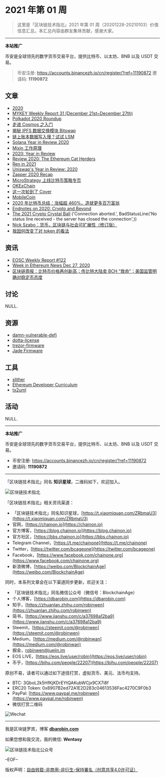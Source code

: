 # 2021 年第 01 周

> 这里是「区块链技术指北」2021 年第 01 周（20201228-20210103）价值信息汇总。本汇总内容由群友集体贡献，感谢大家。

***

**本站推广**

币安是全球领先的数字货币交易平台，提供比特币、以太坊、BNB 以及 USDT 交易。

> 币安注册: https://accounts.binancezh.io/cn/register/?ref=11190872
> 邀请码: **11190872**

## 文章

* [2020](https://bbs.chainon.io/d/7052)
* [MYKEY Weekly Report 31 (December 21st~December 27th)](https://bbs.chainon.io/d/7053)
* [Polkadot 2020 Roundup](https://bbs.chainon.io/d/7054)
* [走进 Cosmos 之入门](https://bbs.chainon.io/d/7055)
* [揭秘 IPFS 数据交换模块 Bitswap](https://bbs.chainon.io/d/7056)
* [链上账本数据写入慢？试试 LSM](https://bbs.chainon.io/d/7057)
* [Solana Year in Review 2020](https://bbs.chainon.io/d/7058)
* [Mixin 工作原理](https://bbs.chainon.io/d/7061)
* [2020: Year in Review](https://bbs.chainon.io/d/7062)
* [Review 2020: The Ethereum Cat Herders](https://bbs.chainon.io/d/7063)
* [Ren in 2021](https://bbs.chainon.io/d/7064)
* [Uniswap's Year in Review: 2020](https://bbs.chainon.io/d/7065)
* [Zapper 2020 Recap](https://bbs.chainon.io/d/7066)
* [MicroStrategy 上线比特币策略专页](https://bbs.chainon.io/d/7067)
* [OKExChain](https://bbs.chainon.io/d/7068)
* [这一次轮到了 Cover](https://bbs.chainon.io/d/7069)
* [MobileCoin](https://bbs.chainon.io/d/7070)
* [2020 年比特币总结：涨幅超 460%，造就更多百万富翁](https://bbs.chainon.io/d/7071)
* [Endnotes on 2020: Crypto and Beyond](https://bbs.chainon.io/d/7080)
* [The 2021 Crypto Crystal Ball](https://bbs.chainon.io/d/7081)
('Connection aborted.', BadStatusLine('No status line received - the server has closed the connection',))
* [Nick Szabo：货币，区块链与社会可扩展性（修订版）](https://bbs.chainon.io/d/7083)
* [我因何改变了对 token 的看法](https://bbs.chainon.io/d/7084)

## 资讯

* [EOSC Weekly Report #122](https://bbs.chainon.io/d/7059)
* [Week in Ethereum News Dec 27, 2020](https://bbs.chainon.io/d/7060)
* [区块链周报：比特币价格再创新高；传比特大陆卖 BCH “救命”；美国监管明确对稳定币态度](https://bbs.chainon.io/d/7072)

## 讨论

NULL.

## 资源

* [damn-vulnerable-defi](https://bbs.chainon.io/d/7074)
* [dotta-license](https://bbs.chainon.io/d/7077)
* [trezor-firmware](https://bbs.chainon.io/d/7078)
* [Jade Firmware](https://bbs.chainon.io/d/7079)

## 工具

* [slither](https://bbs.chainon.io/d/7073)
* [Ethereum Developer Curriculum](https://bbs.chainon.io/d/7075)
* [tx2uml](https://bbs.chainon.io/d/7076)

## 活动

NULL.

***

**本站推广**

币安是全球领先的数字货币交易平台，提供比特币、以太坊、BNB 以及 USDT 交易。

* 币安注册: https://accounts.binancezh.io/cn/register/?ref=11190872
* 邀请码: **11190872**

***

「区块链技术指北」同名 **知识星球**，二维码如下，欢迎加入。

![区块链技术指北](https://cdn.dbarobin.com/3YzonTR.png)

「区块链技术指北」相关资讯渠道：

* 「区块链技术指北」同名知识星球，[https://t.xiaomiquan.com/ZRbmaU3](https://t.xiaomiquan.com/ZRbmaU3)
* 官网，[https://chainon.io](https://chainon.io)
* 官方博客，[https://blog.chainon.io](https://blog.chainon.io)
* 官方社区，[https://bbs.chainon.io](https://bbs.chainon.io)
* Telegram Channel，[https://t.me/chainone](https://t.me/chainone)
* Twitter，[https://twitter.com/bcageone](https://twitter.com/bcageone)
* Facebook，[https://www.facebook.com/chainone.org](https://www.facebook.com/chainone.org)
* 新浪微博，[https://weibo.com/BlockchainAge](https://weibo.com/BlockchainAge)

同时，本系列文章会在以下渠道同步更新，欢迎关注：

* 「区块链技术指北」同名微信公众号（微信号：BlockchainAge）
* 个人博客，[https://dbarobin.com](https://dbarobin.com)
* 知乎，[https://zhuanlan.zhihu.com/robinwen](https://zhuanlan.zhihu.com/robinwen)
* 简书，[https://www.jianshu.com/c/a37698a12ba9](https://www.jianshu.com/c/a37698a12ba9)
* Steemit，[https://steemit.com/@robinwen](https://steemit.com/@robinwen)
* Medium，[https://medium.com/@robinwan](https://medium.com/@robinwan)
* 掘金，[robinwen@juejin.im](https://juejin.im/user/5673ccae60b2260ee435f89a/posts)
* EOS LIVE，[https://eos.live/user/robin](https://eos.live/user/robin)
* 币乎，[https://bihu.com/people/22207](https://bihu.com/people/22207)

原创不易，读者可以通过如下途径打赏，虚拟货币、美元、法币均支持。

* BTC: 3QboL2k5HfKjKDrEYtQAKubWCjx9CX7i8f
* ERC20 Token: 0x8907B2ed72A1E2D283c04613536Fac4270C9F0b3
* PayPal: [https://www.paypal.me/robinwen](https://www.paypal.me/robinwen)
* 微信打赏二维码

![Wechat](https://cdn.dbarobin.com/SzoNl5b.jpg)

***

我是区块链罗宾，博客 **[dbarobin.com](https://dbarobin.com/)**

如果您想和我交流，我的微信: **Wentasy**

![区块链技术指北公众号](https://cdn.dbarobin.com/w0wignb.png)

–EOF–

版权声明：[自由转载-非商用-非衍生-保持署名（创意共享4.0许可证）](http://creativecommons.org/licenses/by-nc-nd/4.0/deed.zh)